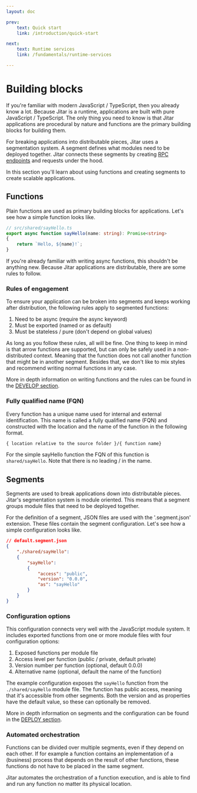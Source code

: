 ```yaml
---
layout: doc

prev:
    text: Quick start
    link: /introduction/quick-start

next:
    text: Runtime services
    link: /fundamentals/runtime-services

---
```


# Building blocks

If you're familiar with modern JavaScript / TypeScript, then you already know a lot. Because Jitar is a runtime, applications are built with pure JavaScript / TypeScript. The only thing you need to know is that Jitar applications are procedural by nature and functions are the primary building blocks for building them.

For breaking applications into distributable pieces, Jitar uses a segmentation system. A segment defines what modules need to be deployed together. Jitar connects these segments by creating [RPC endpoints](../integrate/rpc-api) and requests under the hood.

In this section you'll learn about using functions and creating segments to create scalable applications.

## Functions

Plain functions are used as primary building blocks for applications. Let's see how a simple function looks like.

```ts
// src/shared/sayHello.ts
export async function sayHello(name: string): Promise<string>
{
    return `Hello, ${name}!`;
}
```

If you're already familiar with writing async functions, this shouldn't be anything new. Because Jitar applications are distributable, there are some rules to follow.

### Rules of engagement

To ensure your application can be broken into segments and keeps working after distribution, the following rules apply to segmented functions:

1. Need to be async (require the async keyword)
1. Must be exported (named or as default)
1. Must be stateless / pure (don't depend on global values)

As long as you follow these rules, all will be fine. One thing to keep in mind is that arrow functions are supported, but can only be safely used in a non-distributed context. Meaning that the function does not call another function that might be in another segment. Besides that, we don't like to mix styles and recommend writing normal functions in any case.

More in depth information on writing functions and the rules can be found in the [DEVELOP section](../develop/writing-functions).

### Fully qualified name (FQN)

Every function has a unique name used for internal and external identification. This name is called a fully qualified name (FQN) and constructed with the location and the name of the function in the following format.

```txt
{ location relative to the source folder }/{ function name}
```

For the simple sayHello function the FQN of this function is `shared/sayHello`. Note that there is no leading / in the name.

## Segments

Segments are used to break applications down into distributable pieces. Jitar's segmentation system is module oriented. This means that a segment groups module files that need to be deployed together.

For the definition of a segment, JSON files are used with the '.segment.json' extension. These files contain the segment configuration. Let's see how a simple configuration looks like.

```json
// default.segment.json
{
    "./shared/sayHello":
    {
        "sayHello":
        {
            "access": "public",
            "version": "0.0.0",
            "as": "sayHello"
        }
    }
}
```

### Configuration options

This configuration connects very well with the JavaScript module system. It includes exported functions from one or more module files with four configuration options:

1. Exposed functions per module file
1. Access level per function (public / private, default private)
1. Version number per function (optional, default 0.0.0)
1. Alternative name (optional, default the name of the function)

The example configuration exposes the `sayHello` function from the `./shared/sayHello` module file. The function has public access, meaning that it's accessible from other segments. Both the version and as properties have the default value, so these can optionally be removed.

More in depth information on segments and the configuration can be found in the [DEPLOY section](../deploy/segmentation).

### Automated orchestration

Functions can be divided over multiple segments, even if they depend on each other. If for example a function contains an implementation of a (business) process that depends on the result of other functions, these functions do not have to be placed in the same segment.

Jitar automates the orchestration of a function execution, and is able to find and run any function no matter its physical location.
